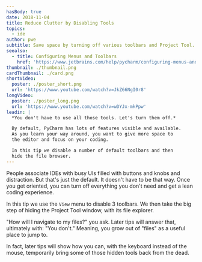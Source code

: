 ```yaml
---
hasBody: true
date: 2018-11-04
title: Reduce Clutter by Disabling Tools
topics:
  - ide
author: pwe
subtitle: Save space by turning off various toolbars and Project Tool.
seealso:
  - title: Configuring Menus and Toolbars
    href: 'https://www.jetbrains.com/help/pycharm/configuring-menus-and-toolbars.html'
thumbnail: ./thumbnail.png
cardThumbnail: ./card.png
shortVideo:
  poster: ./poster_short.png
  url: 'https://www.youtube.com/watch?v=JkZ66NgI0r8'
longVideo:
  poster: ./poster_long.png
  url: 'https://www.youtube.com/watch?v=wDYJx-mkPpw'
leadin: |
  *You don't have to use all those tools. Let's turn them off.*

  By default, PyCharm has lots of features visible and available. 
  As you learn your way around, you want to give more space to 
  the editor and focus on your coding.

  In this tip we disable a number of default toolbars and then 
  hide the file browser.
---
```


People associate IDEs with busy UIs filled with buttons and knobs
and distraction. But that's just the default. It doesn't
have to be that way. Once you get oriented, you can turn off
everything you don't need and get a lean coding experience.

In this tip we use the `View` menu to disable 3 toolbars. We
then take the big step of hiding the Project Tool window, with its
file explorer.

"How will I navigate to my files?" you ask. Later tips will answer
that, ultimately with: "You don't." Meaning, you grow out of
"files" as a useful place to jump to.

In fact, later tips will show how you can, with the keyboard instead
of the mouse, temporarily bring some of those hidden tools back from
the dead.
